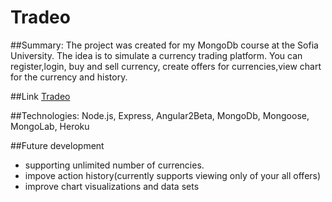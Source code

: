 # Tradeo

##Summary: 
The project  was created for my MongoDb course at the Sofia University.
The idea is to simulate a currency trading platform. You can register,login, buy and sell 
currency, create offers for currencies,view chart for the currency and history.

##Link
[Tradeo](tradeo.herokuapp.com)

##Technologies:
Node.js, Express, Angular2Beta, MongoDb, Mongoose, MongoLab, Heroku

##Future development
* supporting unlimited number of currencies.
* impove action history(currently supports viewing only of your all offers)
* improve chart visualizations and data sets
